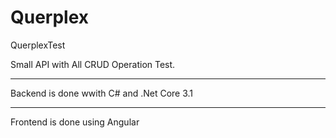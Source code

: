 # Querplex
QuerplexTest

Small API with All CRUD Operation Test.

*****************************************
Backend is done wwith C# and .Net Core 3.1

****************************************
Frontend is done using Angular 

